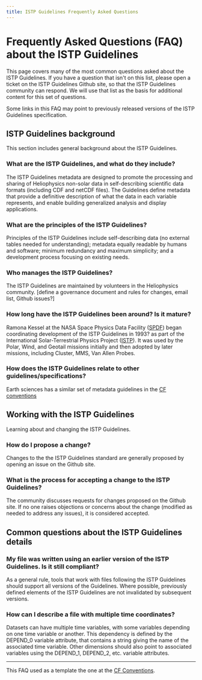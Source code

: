 ```yaml
---
title: ISTP Guidelines Frequently Asked Questions
---
```


# Frequently Asked Questions (FAQ) about the ISTP Guidelines

This page covers many of the most common questions asked about the ISTP Guidelines.
If you have a question that isn't on this list, please open a ticket on the ISTP Guidelines Github site, so that the ISTP Guidelines community can respond.
We will use that list as the basis for additional content for this set of questions.

Some links in this FAQ may point to previously released versions of the ISTP Guidelines specification.

## ISTP Guidelines background
This section includes general background about the ISTP Guidelines.

### What are the ISTP Guidelines, and what do they include?

The ISTP Guidelines metadata are designed to promote the processing and sharing of Heliophysics non-solar data in self-describing scientific data formats (including CDF and netCDF files).
The Guidelines define metadata that provide a definitive description of what the data in each variable represents, and enable building generalized analysis and display applications.

### What are the principles of the ISTP Guidelines?
Principles of the ISTP Guidelines include self-describing data (no external tables needed for understanding); metadata equally readable by humans and software; minimum redundancy and maximum simplicity; and a development process focusing on existing needs.

### Who manages the ISTP Guidelines?

The ISTP Guidelines are maintained by volunteers in the Heliophysics community. [define a governance document and rules for changes, email list, Github issues?]

### How long have the ISTP Guidelines been around? Is it mature?

Ramona Kessel at the NASA Space Physics Data Facility ([SPDF](https://spdf.gsfc.nasa.gov)) began coordinating development of the ISTP Guidelines in 1993? as part of the International Solar-Terrestrial Physics Project ([ISTP](https://pwg.gsfc.nasa.gov)). It was used by the Polar, Wind, and Geotail missions initially and then adopted by later missions, including Cluster, MMS, Van Allen Probes.

### How does the ISTP Guidelines relate to other guidelines/specifications?
Earth sciences has a similar set of metadata guidelines in the [CF conventions](https://cfconventions.org/)

## Working with the ISTP Guidelines
Learning about and changing the ISTP Guidelines.

### How do I propose a change?

Changes to the the ISTP Guidelines standard are generally proposed by opening an issue on the Github site.

### What is the process for accepting a change to the ISTP Guidelines?

The community discusses requests for changes proposed on the Github site. If no one raises objections or concerns about the change (modified as needed to address any issues), it is considered accepted.

## Common questions about the ISTP Guidelines details

### My file was written using an earlier version of the ISTP Guidelines. Is it still compliant?

As a general rule, tools that work with files following the ISTP Guidelines should support all versions of the Guidelines. Where possible, previously defined elements of the ISTP Guidelines are not invalidated by subsequent versions.

### How can I describe a file with multiple time coordinates?

Datasets can have multiple time variables, with some variables depending on one time variable or another.  This dependency is defined by the DEPEND_0 variable attribute, that contains a string giving the name of the associated time variable. Other dimensions should also point to associated variables using the DEPEND_1, DEPEND_2, etc. variable attributes.


---
This FAQ used as a template the one at the [CF Conventions](https://github.com/cf-convention/cf-convention.github.io).
